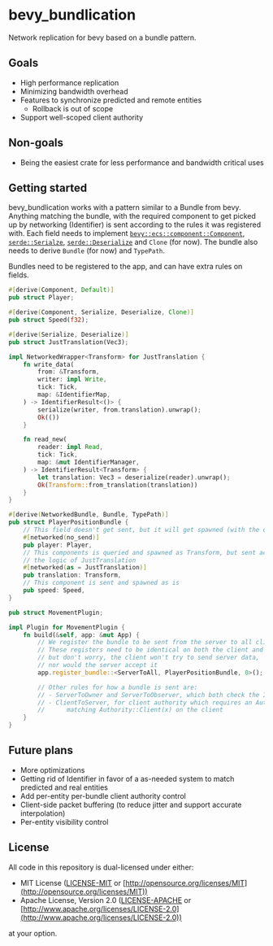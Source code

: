 # bevy_bundlication

Network replication for bevy based on a bundle pattern.

## Goals

- High performance replication
- Minimizing bandwidth overhead
- Features to synchronize predicted and remote entities
    - Rollback is out of scope
- Support well-scoped client authority

## Non-goals

- Being the easiest crate for less performance and bandwidth critical uses

## Getting started

bevy_bundlication works with a pattern similar to a Bundle from bevy. Anything matching the bundle, with the required component to get picked up by networking (Identifier) is sent according to the rules it was registered with. Each field needs to implement [`bevy::ecs::component::Component`](https://docs.rs/bevy/latest/bevy/ecs/component/trait.Component.html), [`serde::Serialze`](https://docs.rs/serde/latest/serde/trait.Serialize.html), [`serde::Deserialize`](https://docs.rs/serde/latest/serde/trait.Deserialize.html) and `Clone` (for now). The bundle also needs to derive `Bundle` (for now) and `TypePath`.

Bundles need to be registered to the app, and can have extra rules on fields.

```rust
#[derive(Component, Default)]
pub struct Player;

#[derive(Component, Serialize, Deserialize, Clone)]
pub struct Speed(f32);

#[derive(Serialize, Deserialize)]
pub struct JustTranslation(Vec3);

impl NetworkedWrapper<Transform> for JustTranslation {
    fn write_data(
        from: &Transform,
        writer: impl Write,
        tick: Tick,
        map: &IdentifierMap,
    ) -> IdentifierResult<()> {
        serialize(writer, from.translation).unwrap();
        Ok(())
    }

    fn read_new(
        reader: impl Read,
        tick: Tick,
        map: &mut IdentifierManager,
    ) -> IdentifierResult<Transform> {
        let translation: Vec3 = deserialize(reader).unwrap();
        Ok(Transform::from_translation(translation))
    }
}

#[derive(NetworkedBundle, Bundle, TypePath)]
pub struct PlayerPositionBundle {
    // This field doesn't get sent, but it will get spawned (with the default value)
    #[networked(no_send)]
    pub player: Player,
    // This components is queried and spawned as Transform, but sent according to
    // the logic of JustTranslation
    #[networked(as = JustTranslation)]
    pub translation: Transform,
    // This component is sent and spawned as is
    pub speed: Speed,
}

pub struct MovementPlugin;

impl Plugin for MovementPlugin {
    fn build(&self, app: &mut App) {
        // We register the bundle to be sent from the server to all clients.
        // These registers need to be identical on both the client and server.
        // but don't worry, the client won't try to send server data,
        // nor would the server accept it
        app.register_bundle::<ServerToAll, PlayerPositionBundle, 0>();

        // Other rules for how a bundle is sent are:
        // - ServerToOwner and ServerToObserver, which both check the Identifier (or Owner, if it exists)
        // - ClientToServer, for client authority which requires an Authority::Free or
        //      matching Authority::Client(x) on the client
    }
}
```

## Future plans

- More optimizations
- Getting rid of Identifier in favor of a as-needed system to match predicted and real entities
- Add per-entity per-bundle client authority control
- Client-side packet buffering (to reduce jitter and support accurate interpolation)
- Per-entity visibility control

## License

All code in this repository is dual-licensed under either:

* MIT License ([LICENSE-MIT](LICENSE-MIT) or [http://opensource.org/licenses/MIT](http://opensource.org/licenses/MIT))
* Apache License, Version 2.0 ([LICENSE-APACHE](LICENSE-APACHE) or [http://www.apache.org/licenses/LICENSE-2.0](http://www.apache.org/licenses/LICENSE-2.0))

at your option.
